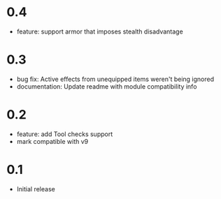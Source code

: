 # 0.4

* feature: support armor that imposes stealth disadvantage

# 0.3

* bug fix: Active effects from unequipped items weren't being ignored
* documentation: Update readme with module compatibility info

# 0.2

* feature: add Tool checks support
* mark compatible with v9

# 0.1

* Initial release
